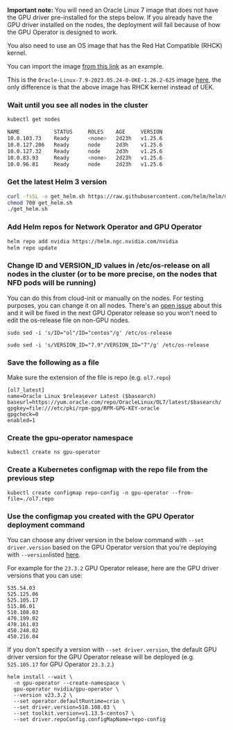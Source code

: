 **Important note:** You will need an Oracle Linux 7 image that does not have the GPU driver pre-installed for the steps below. If you already have the GPU driver installed on the nodes, the deployment will fail because of how the GPU Operator is designed to work.

You also need to use an OS image that has the Red Hat Compatible (RHCK) kernel.

You can import the image [from this link](https://objectstorage.us-phoenix-1.oraclecloud.com/p/ZDHMTkZfJUNzrJrJ9o8pedJ1dwlBzH2GaUqvuKL9xMrDhV_Y_AHn-pLI9YuzZ-my/n/hpc_limited_availability/b/oke-images/o/RHCK-Oracle-Linux-7.9-2023.05.24-0-OKE-1.26.2-625) as an example.

This is the `Oracle-Linux-7.9-2023.05.24-0-OKE-1.26.2-625` image [here](https://docs.oracle.com/en-us/iaas/images/image/9042e7ef-606b-4ab5-b83b-d811963f193e/), the only difference is that the above image has RHCK kernel instead of UEK.

### Wait until you see all nodes in the cluster

```sh
kubectl get nodes

NAME           STATUS     ROLES    AGE     VERSION
10.0.103.73    Ready      <none>   2d23h   v1.25.6
10.0.127.206   Ready      node     2d3h    v1.25.6
10.0.127.32    Ready      node     2d3h    v1.25.6
10.0.83.93     Ready      <none>   2d23h   v1.25.6
10.0.96.81     Ready      node     2d23h   v1.25.6
```

### Get the latest Helm 3 version
```sh
curl -fsSL -o get_helm.sh https://raw.githubusercontent.com/helm/helm/main/scripts/get-helm-3
chmod 700 get_helm.sh
./get_helm.sh
```

### Add Helm repos for Network Operator and GPU Operator
```sh
helm repo add nvidia https://helm.ngc.nvidia.com/nvidia
helm repo update
```

### Change ID and VERSION_ID values in /etc/os-release on all nodes in the cluster (or to be more precise, on the nodes that NFD pods will be running)

You can do this from cloud-init or manually on the nodes. For testing purposes, you can change it on all nodes. There's an [open issue](https://github.com/NVIDIA/gpu-operator/issues/562) about this and it will be fixed in the next GPU Operator release so you won't need to edit the os-release file on non-GPU nodes.

```
sudo sed -i 's/ID="ol"/ID="centos"/g' /etc/os-release

sudo sed -i 's/VERSION_ID="7.9"/VERSION_ID="7"/g' /etc/os-release
```

### Save the following as a file

Make sure the extension of the file is repo (e.g. `ol7.repo`)

```
[ol7_latest]
name=Oracle Linux $releasever Latest ($basearch)
baseurl=https://yum.oracle.com/repo/OracleLinux/OL7/latest/$basearch/
gpgkey=file:///etc/pki/rpm-gpg/RPM-GPG-KEY-oracle
gpgcheck=0
enabled=1
```

### Create the gpu-operator namespace

```
kubectl create ns gpu-operator
```

### Create a Kubernetes configmap with the repo file from the previous step

```
kubectl create configmap repo-config -n gpu-operator --from-file=./ol7.repo
```

### Use the configmap you created with the GPU Operator deployment command

You can choose any driver version in the below command  with `--set driver.version` based on the GPU Operator version that you're deploying with `--version`listed [here](https://docs.nvidia.com/datacenter/cloud-native/gpu-operator/latest/platform-support.html#gpu-operator-component-matrix).

For example for the `23.3.2` GPU Operator release, here are the GPU driver versions that you can use:
```
535.54.03
525.125.06
525.105.17
515.86.01
510.108.03
470.199.02
470.161.03
450.248.02
450.216.04
```
If you don't specify a version with `--set driver.version`, the default GPU driver version for the GPU Operator release will be deployed (e.g. `525.105.17` for GPU Operator `23.3.2`.)

```
helm install --wait \
  -n gpu-operator --create-namespace \
  gpu-operator nvidia/gpu-operator \
  --version v23.3.2 \
  --set operator.defaultRuntime=crio \
  --set driver.version=510.108.03 \
  --set toolkit.version=v1.13.5-centos7 \
  --set driver.repoConfig.configMapName=repo-config
```
